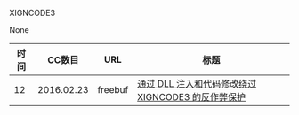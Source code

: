 XIGNCODE3

None

| 时间 | CC数目 | URL | 标题 |
| ---- | ----- | --- | --- |
| 12 | 2016.02.23 | freebuf | [通过 DLL 注入和代码修改绕过 XIGNCODE3 的反作弊保护](http://www.freebuf.com/articles/terminal/96741.html) |
